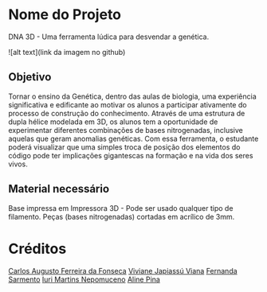 # Nome do Projeto

DNA 3D - Uma ferramenta lúdica para desvendar a genética.

![alt text](link da imagem no github)


## Objetivo

Tornar o ensino da Genética, dentro das aulas de biologia, uma experiência significativa e edificante ao motivar os alunos a participar ativamente do processo de construção do conhecimento.
Através de uma estrutura de dupla hélice modelada em 3D, os alunos tem a oportunidade de experimentar diferentes combinações de bases nitrogenadas, inclusive aquelas que geram anomalias genéticas. Com essa ferramenta, o estudante poderá visualizar que uma simples troca de posição dos elementos do código pode ter implicações gigantescas na formação e na vida dos seres vivos.  


## Material necessário

Base impressa em Impressora 3D - Pode ser usado qualquer tipo de filamento.
Peças (bases nitrogenadas) cortadas em acrílico de 3mm.

# Créditos

[Carlos Augusto Ferreira da Fonseca](https://www.linkedin.com/in/carlos-augusto-ferreira-da-fonseca-85711020)
[Viviane Japiassú Viana](https://www.linkedin.com/in/viviane-japiass%C3%BA-viana-09075b35)
[Fernanda Sarmento](https://www.linkedin.com/in/fernanda-sarmento-256ba816)
[Iuri Martins Nepomuceno](https://www.facebook.com/iuri.martins.7)
[Aline Pina](https://www.instagram.com/alineapina)
